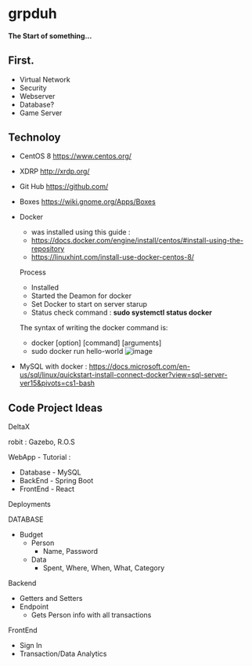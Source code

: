 # grpduh
#### The Start of something... 

## First.
- Virtual Network
- Security
- Webserver
- Database?
- Game Server

## Technoloy 
- CentOS 8 https://www.centos.org/
- XDRP http://xrdp.org/
- Git Hub https://github.com/
- Boxes https://wiki.gnome.org/Apps/Boxes
- Docker
    - was installed using this guide : 
    - https://docs.docker.com/engine/install/centos/#install-using-the-repository
    - https://linuxhint.com/install-use-docker-centos-8/

    Process
    - Installed
    - Started the Deamon for docker
    - Set Docker to start on server starup
    - Status check command : **sudo systemctl status docker**
    
    The syntax of writing the docker command is:
    - docker [option] [command] [arguments]
    - sudo docker run hello-world
    ![image](https://user-images.githubusercontent.com/31678437/139942677-cf2ac15a-dab3-488f-a895-031e893b710d.png)
    
    
- MySQL with docker : https://docs.microsoft.com/en-us/sql/linux/quickstart-install-connect-docker?view=sql-server-ver15&pivots=cs1-bash


## Code Project Ideas
DeltaX

robit : Gazebo, R.O.S

WebApp - Tutorial : 

- Database - MySQL
- BackEnd - Spring Boot
- FrontEnd - React

Deployments

DATABASE 
- Budget 
    - Person
        - Name, Password
    - Data
        - Spent, Where, When, What, Category

Backend
- Getters and Setters
- Endpoint
    - Gets Person info with all transactions

FrontEnd
- Sign In 
- Transaction/Data Analytics
